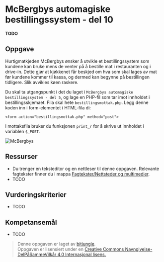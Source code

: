 McBergbys automagiske bestillingssystem - del 10
================================================
**TODO**

Oppgave
-------
Hurtigmatkjeden McBergbys ønsker å utvikle et bestillingssystem som kundene kan bruke mens de venter på å bestille mat i restauranten og i drive-in. Dette gjør at kjøkkenet får beskjed om hva som skal lages av mat før kundene kommer til kassa, og dermed kan begynne på bestillingen tidligere. Slik avvikles køen raskere.

Du skal ta utgangspunkt i det du laget i `McBergbys automagiske bestillingssystem - del 5`, og lage en PHP-fil som tar imot innholdet i bestillingsskjemaet. Fila skal hete `bestillingsmottak.php`. Legg denne koden inn i form-elementet i HTML-fila di:

`<form action="bestillingsmottak.php" method="post">`

I mottaksfila bruker du funksjonen `print_r` for å skrive ut innholdet i variablen `$_POST`.

![McBergbys](https://github.com/bitjungle/IT1/blob/master/Bilder/mcbergbys-10.jpg)

Ressurser
---------
* Du trenger en teksteditor og en nettleser til denne oppgaven. Relevante fagtekster finner du i mappa [Fagtekster/Nettsteder og multimedier](https://github.com/bitjungle/IT1/tree/master/Fagtekster/Nettsteder%20og%20multimedier).
* TODO

Vurderingskriterier
-------------------
* TODO

Kompetansemål
-------------
* TODO

>Denne oppgaven er laget av [bitjungle](https://github.com/bitjungle).  
>Oppgaven er lisensiert under en
>[Creative Commons Navngivelse-DelPåSammeVilkår 4.0 Internasjonal lisens.
](http://creativecommons.org/licenses/by-sa/4.0/)
